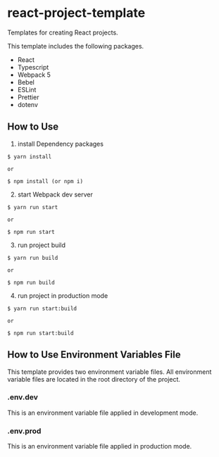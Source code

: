 # react-project-template

Templates for creating React projects.

This template includes the following packages.

- React
- Typescript
- Webpack 5
- Bebel
- ESLint
- Prettier
- dotenv

## How to Use

1. install Dependency packages

```
$ yarn install

or

$ npm install (or npm i)
```

2. start Webpack dev server

```
$ yarn run start

or

$ npm run start
```

3. run project build

```
$ yarn run build

or

$ npm run build
```

4. run project in production mode

```
$ yarn run start:build

or

$ npm run start:build
```

## How to Use Environment Variables File

This template provides two environment variable files. All environment variable files are located in the root directory of the project.

### .env.dev

This is an environment variable file applied in development mode.

### .env.prod

This is an environment variable file applied in production mode.
